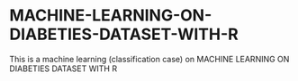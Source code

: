 # MACHINE-LEARNING-ON-DIABETIES-DATASET-WITH-R
This is a machine learning (classification case) on MACHINE LEARNING ON DIABETIES DATASET WITH R
